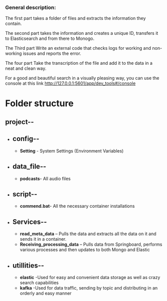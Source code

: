   ### General description:

 The first part takes a folder of files and extracts the information they contain.

The second part takes the information and creates a unique ID, transfers it to Elasticsearch and from there to Monogo.

The Third part Write an external code that checks logs for working and non-working issues and reports the error.

The four part Take the transcription of the file and add it to the data in a neat and clean way.

For a good and beautiful search in a visually pleasing way, you can use the console at this link http://127.0.0.1:5601/app/dev_tools#/console

# Folder structure

## project--
- ## config--
     -  **Setting** - System Settings (Environment Variables)
  
- ## data_file--
     -   **podcasts**- All audio files
  
- ## script--
     - **commend.bat**- All the necessary container installations 

- ## Services--
   -  **read_meta_data** – Pulls the data and extracts all the data on it and sends it in a container.
   -  **Receiving_processing_data** – Pulls data from Springboard, performs various processes and then updates to both Mongo and Elastic
 
 - ## utillities--  
     - **elastic** -Used for easy and convenient data storage as well as crazy search capabilities
     - **kafka** -Used for data traffic, sending by topic and distributing in an orderly and easy manner






